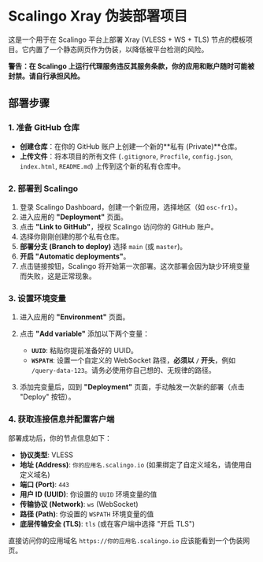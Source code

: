 # Scalingo Xray 伪装部署项目

这是一个用于在 Scalingo 平台上部署 Xray (VLESS + WS + TLS) 节点的模板项目。它内置了一个静态网页作为伪装，以降低被平台检测的风险。

**警告：在 Scalingo 上运行代理服务违反其服务条款，你的应用和账户随时可能被封禁。请自行承担风险。**

## 部署步骤

### 1. 准备 GitHub 仓库

- **创建仓库**：在你的 GitHub 账户上创建一个新的**私有 (Private)**仓库。
- **上传文件**：将本项目的所有文件 (`.gitignore`, `Procfile`, `config.json`, `index.html`, `README.md`) 上传到这个新的私有仓库中。

### 2. 部署到 Scalingo

1.  登录 Scalingo Dashboard，创建一个新应用，选择地区（如 `osc-fr1`）。
2.  进入应用的 **"Deployment"** 页面。
3.  点击 **"Link to GitHub"**，授权 Scalingo 访问你的 GitHub 账户。
4.  选择你刚刚创建的那个私有仓库。
5.  **部署分支 (Branch to deploy)** 选择 `main` (或 `master`)。
6.  **开启 "Automatic deployments"**。
7.  点击链接按钮，Scalingo 将开始第一次部署。这次部署会因为缺少环境变量而失败，这是正常现象。

### 3. 设置环境变量

1.  进入应用的 **"Environment"** 页面。
2.  点击 **"Add variable"** 添加以下两个变量：
    -   **`UUID`**: 粘贴你提前准备好的 UUID。
    -   **`WSPATH`**: 设置一个自定义的 WebSocket 路径，**必须以 `/` 开头**，例如 `/query-data-123`。请务必使用你自己想的、无规律的路径。

3.  添加完变量后，回到 **"Deployment"** 页面，手动触发一次新的部署（点击 "Deploy" 按钮）。

### 4. 获取连接信息并配置客户端

部署成功后，你的节点信息如下：

-   **协议类型**: VLESS
-   **地址 (Address)**: `你的应用名.scalingo.io` (如果绑定了自定义域名，请使用自定义域名)
-   **端口 (Port)**: `443`
-   **用户 ID (UUID)**: 你设置的 `UUID` 环境变量的值
-   **传输协议 (Network)**: `ws` (WebSocket)
-   **路径 (Path)**: 你设置的 `WSPATH` 环境变量的值
-   **底层传输安全 (TLS)**: `tls` (或在客户端中选择 "开启 TLS")

直接访问你的应用域名 `https://你的应用名.scalingo.io` 应该能看到一个伪装网页。
